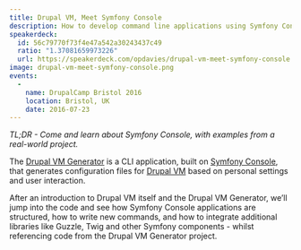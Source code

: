 ```yaml
---
title: Drupal VM, Meet Symfony Console
description: How to develop command line applications using Symfony Console, using the Drupal VM CLI as an example.
speakerdeck:
  id: 56c79770f73f4e47a542a30243437c49
  ratio: "1.37081659973226"
  url: https://speakerdeck.com/opdavies/drupal-vm-meet-symfony-console
image: drupal-vm-meet-symfony-console.png
events:
  -
    name: DrupalCamp Bristol 2016
    location: Bristol, UK
    date: 2016-07-23
---
```


_TL;DR - Come and learn about Symfony Console, with examples from a real-world
project._

The [Drupal VM Generator][2] is a CLI application, built on [Symfony Console][0], that generates configuration files for [Drupal VM][1] based on personal settings and user interaction.

After an introduction to Drupal VM itself and the Drupal VM Generator, we’ll jump into the code and see how Symfony Console applications are structured, how to write new commands, and how to integrate additional libraries like Guzzle, Twig and other Symfony components - whilst referencing code from the Drupal VM Generator project.

[0]: http://symfony.com/doc/current/components/console/introduction.html
[1]: https://www.drupalvm.com
[2]: https://www.drupalvmgenerator.com

